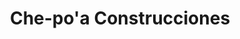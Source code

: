 ---
title: "Che-po'a Construcciones"
url: /presidente-franco/che-poa-construcciones/
shop: Allgemein
---